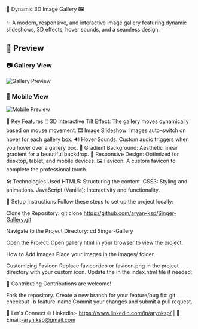 

🎨 Dynamic 3D Image Gallery 🖼️

✨ A modern, responsive, and interactive image gallery featuring dynamic slideshows, 3D effects, hover sounds, and a seamless design.


## 🎨 **Preview**

### 📷 **Gallery View**
![Gallery Preview](screenshots/gallery-view.png)

### 📱 **Mobile View**
![Mobile Preview](screenshots/mobile-view.png)



🌟 Key Features
🖱️ 3D Interactive Tilt Effect: The gallery moves dynamically based on mouse movement.
🎞️ Image Slideshow: Images auto-switch on hover for each gallery box.
🔊 Hover Sounds: Custom audio triggers when you hover over a gallery box.
🌈 Gradient Background: Aesthetic linear gradient for a beautiful backdrop.
📱 Responsive Design: Optimized for desktop, tablet, and mobile devices.
🖼️ Favicon: A custom favicon to complete the professional touch.

🛠️ Technologies Used
HTML5: Structuring the content.
CSS3: Styling and animations.
JavaScript (Vanilla): Interactivity and functionality.

🚀 Setup Instructions
Follow these steps to set up the project locally:

Clone the Repository:
git clone https://github.com/aryan-ksp/Singer-Gallery.git

Navigate to the Project Directory:
cd Singer-Gallery

Open the Project:
Open gallery.html in your browser to view the project.

How to Add Images
Place your images in the images/ folder.

Customizing Favicon
Replace favicon.ico or favicon.png in the project directory with your custom icon.
Update the <link> in the index.html file if needed:
<link rel="icon" href="path-to-your-favicon/favicon.ico" type="image/x-icon">

🤝 Contributing
Contributions are welcome!

Fork the repository.
Create a new branch for your feature/bug fix:
git checkout -b feature-name
Commit your changes and submit a pull request.

🎉 Let's Connect
🌐 Linkedin:- https://www.linkedin.com/in/arynksp/ | 📧 Email:-aryn.ksp@gmail.com

